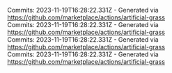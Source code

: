 Commits: 2023-11-19T16:28:22.331Z - Generated via https://github.com/marketplace/actions/artificial-grass
<br>
Commits: 2023-11-19T16:28:22.331Z - Generated via https://github.com/marketplace/actions/artificial-grass
<br>
Commits: 2023-11-19T16:28:22.331Z - Generated via https://github.com/marketplace/actions/artificial-grass
<br>
Commits: 2023-11-19T16:28:22.331Z - Generated via https://github.com/marketplace/actions/artificial-grass
<br>
